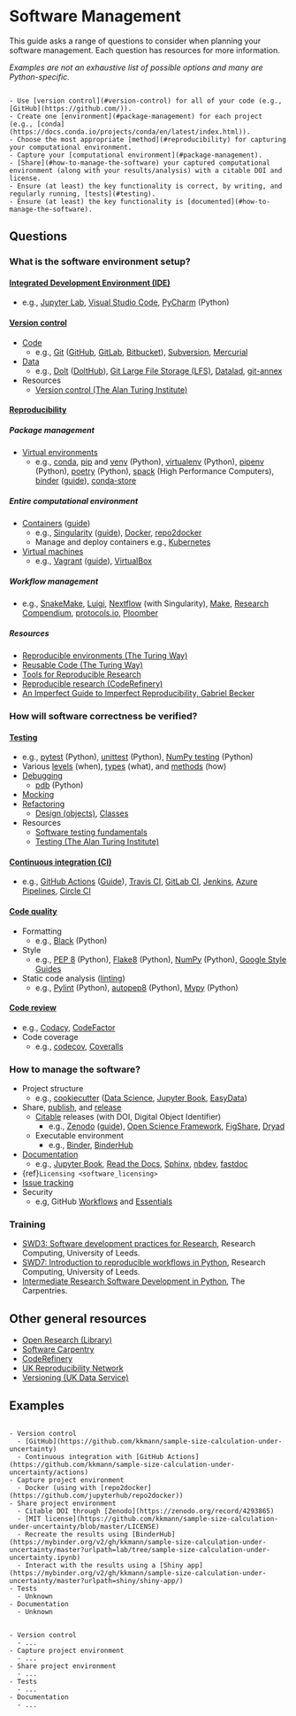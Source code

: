 # Software Management

This guide asks a range of questions to consider when planning your software management. Each question has resources for more information.

_Examples are not an exhaustive list of possible options and many are Python-specific._

```{admonition} Checklist

- Use [version control](#version-control) for all of your code (e.g., [GitHub](https://github.com/)).
- Create one [environment](#package-management) for each project (e.g., [conda](https://docs.conda.io/projects/conda/en/latest/index.html)).
- Choose the most appropriate [method](#reproducibility) for capturing your computational environment.
- Capture your [computational environment](#package-management).
- [Share](#how-to-manage-the-software) your captured computational environment (along with your results/analysis) with a citable DOI and license.
- Ensure (at least) the key functionality is correct, by writing, and regularly running, [tests](#testing).
- Ensure (at least) the key functionality is [documented](#how-to-manage-the-software).

```

## Questions

### What is the software environment setup?

#### [Integrated Development Environment (IDE)](https://carpentries-incubator.github.io/python-intermediate-development/13-ides/index.html)

- e.g., [Jupyter Lab](https://jupyter.org/), [Visual Studio Code](https://code.visualstudio.com/), [PyCharm](https://www.jetbrains.com/pycharm/) (Python)

#### [Version control](https://the-turing-way.netlify.app/reproducible-research/vcs.html)

- [Code](https://carpentries-incubator.github.io/python-intermediate-development/14-collaboration-using-git/index.html)
  - e.g., [Git](https://git-scm.com/) ([GitHub](https://github.com/), [GitLab](https://about.gitlab.com/), [Bitbucket](https://bitbucket.org/product)), [Subversion](https://subversion.apache.org/), [Mercurial](https://www.mercurial-scm.org/)
- [Data](https://the-turing-way.netlify.app/reproducible-research/vcs/vcs-data.html)
  - e.g., [Dolt](https://github.com/dolthub/dolt) ([DoltHub](https://www.dolthub.com/)), [Git Large File Storage (LFS)](https://git-lfs.github.com/), [Datalad](https://www.datalad.org/), [git-annex](https://git-annex.branchable.com/)
- Resources
  - [Version control (The Alan Turing Institute)](https://alan-turing-institute.github.io/rse-course/html/module04_version_control_with_git/04_00_introduction.html)

#### [Reproducibility](https://the-turing-way.netlify.app/reproducible-research/reproducible-research.html)

##### Package management

- [Virtual environments](https://carpentries-incubator.github.io/python-intermediate-development/12-virtual-environments/index.html)
  - e.g., [conda](https://docs.conda.io/projects/conda/en/latest/index.html), [pip](https://packaging.python.org/en/latest/guides/installing-using-pip-and-virtual-environments/#installing-packages-using-pip-and-virtual-environments) and [venv](https://docs.python.org/3/library/venv.html) (Python), [virtualenv](https://virtualenv.pypa.io/en/latest/) (Python), [pipenv](https://pipenv.pypa.io/en/latest/) (Python), [poetry](https://python-poetry.org/) (Python), [spack](https://spack.readthedocs.io/en/latest/) (High Performance Computers), [binder](https://mybinder.readthedocs.io/en/latest/index.html) ([guide](https://the-turing-way.netlify.app/reproducible-research/renv/renv-binder.html)), [conda-store](https://conda-store.readthedocs.io/en/latest/)

##### Entire computational environment

- [Containers](https://the-turing-way.netlify.app/reproducible-research/renv/renv-containers.html) ([guide](https://arc.leeds.ac.uk/Techtalks/techtalk-containers/#/scriptable-virtual-environments-with-containers))
  - e.g., [Singularity](https://apptainer.org/user-docs/master/) ([guide](https://the-turing-way.netlify.app/reproducible-research/renv/renv-containers.html#singularity)), [Docker](https://www.docker.com/), [repo2docker](https://repo2docker.readthedocs.io/en/latest/)
  - Manage and deploy containers e.g., [Kubernetes](https://kubernetes.io/)
- [Virtual machines](https://the-turing-way.netlify.app/reproducible-research/renv/renv-virtualmachine.html)
  - e.g., [Vagrant](https://www.vagrantup.com/) ([guide](https://arc.leeds.ac.uk/Techtalks/techtalk-vagrant/#/title-slide)), [VirtualBox](https://www.virtualbox.org/)

##### Workflow management

- e.g., [SnakeMake](https://snakemake.readthedocs.io/en/stable/), [Luigi](https://luigi.readthedocs.io/en/stable/), [Nextflow](https://www.nextflow.io/docs/latest/singularity.html) (with Singularity), [Make](https://the-turing-way.netlify.app/reproducible-research/make.html), [Research Compendium](https://the-turing-way.netlify.app/reproducible-research/compendia.html#), [protocols.io](https://www.protocols.io/), [Ploomber](https://ploomber.io/)

##### Resources

- [Reproducible environments (The Turing Way)](https://the-turing-way.netlify.app/reproducible-research/renv.html)
- [Reusable Code (The Turing Way)](https://the-turing-way.netlify.app/reproducible-research/code-reuse.html)
- [Tools for Reproducible Research](https://arc.leeds.ac.uk/Techtalks/techtalk-OpenLunch/#/title-slide)
- [Reproducible research (CodeRefinery)](https://coderefinery.github.io/reproducible-research/)
- [An Imperfect Guide to Imperfect Reproducibility, Gabriel Becker](https://gmbecker.github.io/MayInstituteKeynote2019/outline.html)

### How will software correctness be verified?

#### [Testing](https://the-turing-way.netlify.app/reproducible-research/testing.html)

- e.g., [pytest](https://docs.pytest.org/en/6.2.x/) (Python), [unittest](https://docs.python.org/3/library/unittest.html) (Python), [NumPy testing](https://numpy.org/doc/stable/reference/testing.html) (Python)
- Various [levels](https://softwaretestingfundamentals.com/software-testing-levels/) (when), [types](https://softwaretestingfundamentals.com/category/types/) (what), and [methods](https://softwaretestingfundamentals.com/software-testing-methods/) (how)
- [Debugging](https://alan-turing-institute.github.io/rse-course/html/module05_testing_your_code/05_05_using_a_debugger.html)
  - [pdb](https://docs.python.org/3/library/pdb.html) (Python)
- [Mocking](https://alan-turing-institute.github.io/rse-course/html/module05_testing_your_code/05_04_mocking.html)
- [Refactoring](https://alan-turing-institute.github.io/rse-course/html/module07_construction_and_design/07_03_refactoring.html)
  - [Design (objects)](https://alan-turing-institute.github.io/rse-course/html/module07_construction_and_design/07_04_object_oriented_design.html), [Classes](https://alan-turing-institute.github.io/rse-course/html/module07_construction_and_design/07_05_classes.html#)
- Resources
  - [Software testing fundamentals](https://softwaretestingfundamentals.com/)
  - [Testing (The Alan Turing Institute)](https://alan-turing-institute.github.io/rse-course/html/module05_testing_your_code/05_00_introduction.html)

#### [Continuous integration (CI)](https://the-turing-way.netlify.app/reproducible-research/ci.html)

- e.g., [GitHub Actions](https://github.com/features/actions) ([Guide](https://lab.github.com/githubtraining/github-actions:-continuous-integration)), [Travis CI](https://travis-ci.org/), [GitLab CI](https://docs.gitlab.com/ee/ci/), [Jenkins](https://www.jenkins.io/), [Azure Pipelines](https://azure.microsoft.com/en-us/services/devops/pipelines/), [Circle CI](https://circleci.com/)

#### [Code quality](https://the-turing-way.netlify.app/reproducible-research/code-quality.html)

- Formatting
  - e.g., [Black](https://black.readthedocs.io/en/stable/) (Python)
- Style
  - e.g., [PEP 8](https://www.python.org/dev/peps/pep-0008/) (Python), [Flake8](https://flake8.pycqa.org/en/latest/) (Python), [NumPy](https://numpydoc.readthedocs.io/en/latest/format.html#) (Python), [Google Style Guides](https://google.github.io/styleguide/)
- Static code analysis ([linting](https://the-turing-way.netlify.app/project-design/code-styling.html))
  - e.g., [Pylint](https://pylint.pycqa.org/en/latest/) (Python), [autopep8](https://github.com/hhatto/autopep8) (Python), [Mypy](https://mypy.readthedocs.io/en/stable/introduction.html) (Python)

#### [Code review](https://the-turing-way.netlify.app/reproducible-research/reviewing.html)

- e.g., [Codacy](https://www.codacy.com/), [CodeFactor](https://www.codefactor.io/)
- Code coverage
  - e.g., [codecov](https://about.codecov.io/), [Coveralls](https://coveralls.io/)

### How to manage the software?

- Project structure
  - e.g., [cookiecutter](https://cookiecutter.readthedocs.io/en/latest/) ([Data Science](https://github.com/drivendata/cookiecutter-data-science), [Jupyter Book](https://github.com/executablebooks/cookiecutter-jupyter-book), [EasyData](https://github.com/hackalog/easydata))
- Share, [publish](https://www.software.ac.uk/which-journals-should-i-publish-my-software), and [release](https://docs.github.com/en/repositories/releasing-projects-on-github/managing-releases-in-a-repository)
  - [Citable](https://the-turing-way.netlify.app/communication/citable.html) releases (with DOI, Digital Object Identifier)
    - e.g., [Zenodo](https://zenodo.org/) ([guide](https://docs.github.com/en/repositories/archiving-a-github-repository/referencing-and-citing-content)), [Open Science Framework](https://osf.io/), [FigShare](https://figshare.com/), [Dryad](https://datadryad.org/stash)
  - Executable environment
    - e.g., [Binder](https://mybinder.readthedocs.io/en/latest/), [BinderHub](https://binderhub.readthedocs.io/en/latest/index.html)
- [Documentation](https://www.software.ac.uk/blog/2019-06-21-what-are-best-practices-research-software-documentation)
  - e.g., [Jupyter Book](https://jupyterbook.org/intro.html), [Read the Docs](https://readthedocs.org/), [Sphinx](https://www.sphinx-doc.org/en/master/), [nbdev](https://nbdev.fast.ai/), [fastdoc](https://fastai.github.io/fastdoc/)
- {ref}`Licensing <software_licensing>`
- [Issue tracking](https://carpentries-incubator.github.io/python-intermediate-development/43-assessing-software-suitability-improvement/index.html)
- Security
  - e.g, GitHub [Workflows](https://lab.github.com/githubtraining/securing-your-workflows) and [Essentials](https://lab.github.com/githubtraining/security-strategy-essentials)

### Training

- [SWD3: Software development practices for Research](https://arc.leeds.ac.uk/training/courses/swd3/), Research Computing, University of Leeds.  
- [SWD7: Introduction to reproducible workflows in Python](https://arc.leeds.ac.uk/training/courses/swd7/), Research Computing, University of Leeds.  
- [Intermediate Research Software Development in Python](https://carpentries-incubator.github.io/python-intermediate-development/), The Carpentries.  

## Other general resources

- [Open Research (Library)](https://library.leeds.ac.uk/info/1406/researcher_support/199/open_research)
- [Software Carpentry](https://software-carpentry.org/)
- [CodeRefinery](https://coderefinery.org/)
- [UK Reproducibility Network](https://www.ukrn.org/)
- [Versioning (UK Data Service)](https://ukdataservice.ac.uk/learning-hub/research-data-management/format-your-data/versioning/)

## Examples

```{admonition} [PhD: Medical Statistics](https://the-turing-way.netlify.app/reproducible-research/case-studies/case-study-statistical.html)

- Version control
  - [GitHub](https://github.com/kkmann/sample-size-calculation-under-uncertainty)
  - Continuous integration with [GitHub Actions](https://github.com/kkmann/sample-size-calculation-under-uncertainty/actions)
- Capture project environment
  - Docker (using with [repo2docker](https://github.com/jupyterhub/repo2docker))
- Share project environment
  - Citable DOI through [Zenodo](https://zenodo.org/record/4293865)
  - [MIT license](https://github.com/kkmann/sample-size-calculation-under-uncertainty/blob/master/LICENSE)
  - Recreate the results using [BinderHub](https://mybinder.org/v2/gh/kkmann/sample-size-calculation-under-uncertainty/master?urlpath=lab/tree/sample-size-calculation-under-uncertainty.ipynb) 
  - Interact with the results using a [Shiny app](https://mybinder.org/v2/gh/kkmann/sample-size-calculation-under-uncertainty/master?urlpath=shiny/shiny-app/)
- Tests
  - Unknown
- Documentation
  - Unknown

```

```{admonition} Fellowship: ...

- Version control
  - ...
- Capture project environment
  - ...
- Share project environment
  - ...
- Tests
  - ...
- Documentation
  - ...

```
